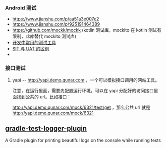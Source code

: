 ### Android 测试

- https://www.jianshu.com/p/aa51a3e007e2
- https://www.jianshu.com/p/925191464389
- https://github.com/mockk/mockk (kotlin 测试库，mockito 在 kotlin 测试有限制，此库替代 mockito 测试库)
- [开发中常用的测试工具](https://github.com/hgncxzy/AndroidNote/blob/master/开发中常用的测试工具.md)
- [SIT 与 UAT 的区别](https://blog.csdn.net/u012161134/article/details/53174349/)
- 

### 接口测试

1. yapi -- http://yapi.demo.qunar.com ，一个可以模拟接口调用的网站工具。

   注意，在运行里面，需要先配置运行环境，可以在 yapi 分配好的访问接口里面找到公共的 url。比如接口：

   http://yapi.demo.qunar.com/mock/6321/test/get ，那么公共 url 就是 http://yapi.demo.qunar.com/mock/6321

## [gradle-test-logger-plugin](https://github.com/radarsh/gradle-test-logger-plugin)

A Gradle plugin for printing beautiful logs on the console while running tests